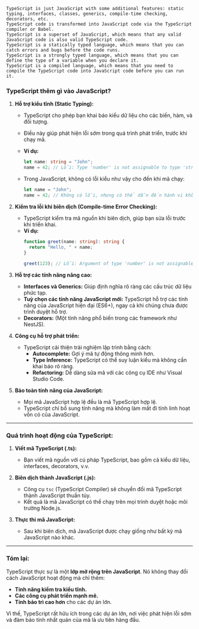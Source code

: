 ```text
TypeScript is just JavaScript with some additional features: static typing, interfaces, classes, generics, compile-time checking, decorators, etc.
TypeScript code is transformed into JavaScript code via the TypeScript compiler or Babel.
TypeScript is a superset of JavaScript, which means that any valid JavaScript code is also valid TypeScript code.
TypeScript is a statically typed language, which means that you can catch errors and bugs before the code runs.
TypeScript is a strongly typed language, which means that you can define the type of a variable when you declare it.
TypeScript is a compiled language, which means that you need to compile the TypeScript code into JavaScript code before you can run it.
```

### **TypeScript thêm gì vào JavaScript?**

1. **Hỗ trợ kiểu tĩnh (Static Typing):**
    - TypeScript cho phép bạn khai báo kiểu dữ liệu cho các biến, hàm, và đối tượng.
    - Điều này giúp phát hiện lỗi sớm trong quá trình phát triển, trước khi chạy mã.
    - **Ví dụ:**
      ```typescript
      let name: string = "John";
      name = 42; // Lỗi: Type 'number' is not assignable to type 'string'.
      ```

    - Trong JavaScript, không có lỗi kiểu như vậy cho đến khi mã chạy:
      ```javascript
      let name = "John";
      name = 42; // Không có lỗi, nhưng có thể dẫn đến hành vi không mong muốn.
      ```

2. **Kiểm tra lỗi khi biên dịch (Compile-time Error Checking):**
    - TypeScript kiểm tra mã nguồn khi biên dịch, giúp bạn sửa lỗi trước khi triển khai.
    - **Ví dụ:**
      ```typescript
      function greet(name: string): string {
        return "Hello, " + name;
      }
 
      greet(123); // Lỗi: Argument of type 'number' is not assignable to parameter of type 'string'.
      ```

3. **Hỗ trợ các tính năng nâng cao:**
    - **Interfaces và Generics:** Giúp định nghĩa rõ ràng các cấu trúc dữ liệu phức tạp.
    - **Tuỳ chọn các tính năng JavaScript mới:** TypeScript hỗ trợ các tính năng của JavaScript hiện đại (ES6+), ngay cả khi chúng chưa được trình duyệt hỗ trợ.
    - **Decorators:** (Một tính năng phổ biến trong các framework như NestJS).

4. **Công cụ hỗ trợ phát triển:**
    - TypeScript cải thiện trải nghiệm lập trình bằng cách:
        - **Autocomplete:** Gợi ý mã tự động thông minh hơn.
        - **Type Inference:** TypeScript có thể suy luận kiểu mà không cần khai báo rõ ràng.
        - **Refactoring:** Dễ dàng sửa mã với các công cụ IDE như Visual Studio Code.

5. **Bảo toàn tính năng của JavaScript:**
    - Mọi mã JavaScript hợp lệ đều là mã TypeScript hợp lệ.
    - TypeScript chỉ bổ sung tính năng mà không làm mất đi tính linh hoạt vốn có của JavaScript.

---

### **Quá trình hoạt động của TypeScript:**

1. **Viết mã TypeScript (.ts):**
    - Bạn viết mã nguồn với cú pháp TypeScript, bao gồm cả kiểu dữ liệu, interfaces, decorators, v.v.

2. **Biên dịch thành JavaScript (.js):**
    - Công cụ `tsc` (TypeScript Compiler) sẽ chuyển đổi mã TypeScript thành JavaScript thuần túy.
    - Kết quả là mã JavaScript có thể chạy trên mọi trình duyệt hoặc môi trường Node.js.

3. **Thực thi mã JavaScript:**
    - Sau khi biên dịch, mã JavaScript được chạy giống như bất kỳ mã JavaScript nào khác.

---

### **Tóm lại:**
TypeScript thực sự là một **lớp mở rộng trên JavaScript**. Nó không thay đổi cách JavaScript hoạt động mà chỉ thêm:
- **Tính năng kiểm tra kiểu tĩnh.**
- **Các công cụ phát triển mạnh mẽ.**
- **Tính bảo trì cao hơn** cho các dự án lớn.

Vì thế, TypeScript rất hữu ích trong các dự án lớn, nơi việc phát hiện lỗi sớm và đảm bảo tính nhất quán của mã là ưu tiên hàng đầu.